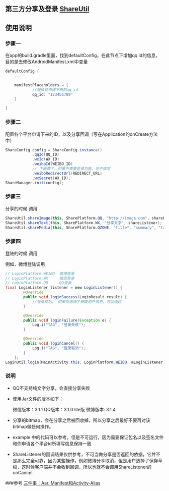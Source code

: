 ## 第三方分享及登录 [ShareUtil](https://github.com/shaohui10086/ShareUtil)

## 使用说明

### 步骤一
在app的build.gradle里面，找到defaultConfig，在此节点下增加qq id的信息，目的是去修改AndroidManifest.xml中变量

```groovy
defaultConfig {
    ...

    manifestPlaceholders = [
            //替换成申请下来的qq_id
            qq_id: "123456789"
    ]

}
```

### 步骤二
配置各个平台申请下来的ID，以及分享回调（写在Application的onCreate方法中）

```java
ShareConfig config = ShareConfig.instance()
            .qqId(QQ_ID)
            .wxId(WX_ID)
            .weiboId(WEIBO_ID)
            // 下面两个，如果不需要登录功能，可不填写
            .weiboRedirectUrl(REDIRECT_URL)
            .wxSecret(WX_ID);
ShareManager.init(config);
```

### 步骤三
分享的时候 调用

```java
ShareUtil.shareImage(this, SharePlatform.QQ, "http://image.com", shareListener);
ShareUtil.shareText(this, SharePlatform.WX, "分享文字", shareListener);
ShareUtil.shareMedia(this, SharePlatform.QZONE, "title", "summary", "targetUrl", "thumb", shareListener);
```

### 步骤四
登陆的时候 调用

例如，微博登陆调用
```java
// LoginPlatform.WEIBO  微博登录
// LoginPlatform.WX     微信登录
// LoginPlatform.QQ     QQ登录
final LoginListener listener = new LoginListener() {
        @Override
        public void loginSuccess(LoginResult result) {
            //登录成功， 如果你选择了获取用户信息，可以通过
        }

        @Override
        public void loginFailure(Exception e) {
            Log.i("TAG", "登录失败");
        }

        @Override
        public void loginCancel() {
            Log.i("TAG", "登录取消");
        }
    };
LoginUtil.login(MainActivity.this, LoginPlatform.WEIBO, mLoginListener, isFetchUserInfo);
```


### 说明
* QQ不支持纯文字分享，会直接分享失败
* 使用Jar文件的版本如下：

    微信版本：3.1.1
    QQ版本：3.1.0 lite版
    微博版本: 3.1.4

* 分享的bitmap，会在分享之后被回收掉，所以分享之后最好不要再对该bitmap做任何操作。
* example 中的代码可以参考，但是不可运行，因为需要保证包名以及签名文件和你申请各个平台id所填写信息保持一致
* ShareListener的回调结果仅供参考，不可当做分享是否返回的依据，它并不是那么完全可靠，因为某些操作，例如微博分享取消，但是用户选择了保存草稿，这时候客户端并不会收到回调，所以也就不会调用ShareListener的onCancel

###参考
[三件事：Aar, Manifest和Activity-Alias](http://shaohui.me/2016/12/10/three_thing_about_aar_manifest_activity-alias/)